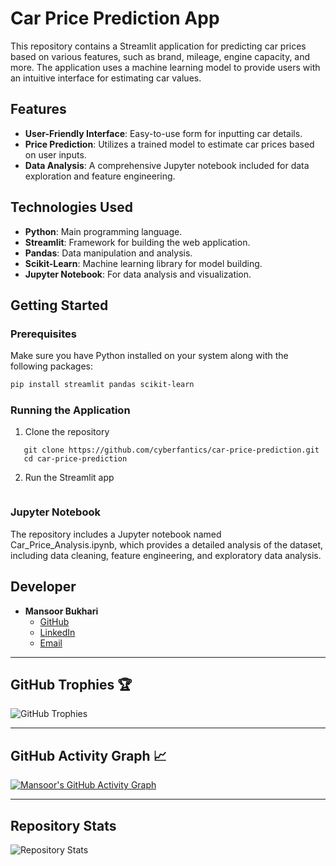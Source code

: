 # Car Price Prediction App

This repository contains a Streamlit application for predicting car prices based on various features, such as brand, mileage, engine capacity, and more. The application uses a machine learning model to provide users with an intuitive interface for estimating car values.

## Features

- **User-Friendly Interface**: Easy-to-use form for inputting car details.
- **Price Prediction**: Utilizes a trained model to estimate car prices based on user inputs.
- **Data Analysis**: A comprehensive Jupyter notebook included for data exploration and feature engineering.

## Technologies Used

- **Python**: Main programming language.
- **Streamlit**: Framework for building the web application.
- **Pandas**: Data manipulation and analysis.
- **Scikit-Learn**: Machine learning library for model building.
- **Jupyter Notebook**: For data analysis and visualization.

## Getting Started

### Prerequisites

Make sure you have Python installed on your system along with the following packages:

```bash
pip install streamlit pandas scikit-learn
```
### Running the Application
1. Clone the repository
```
   git clone https://github.com/cyberfantics/car-price-prediction.git
   cd car-price-prediction
```

2. Run the Streamlit app
  ```streamlit run app.py
  ```

### Jupyter Notebook
The repository includes a Jupyter notebook named Car_Price_Analysis.ipynb, which provides a detailed analysis of the dataset, including data cleaning, feature engineering, and exploratory data analysis.

## Developer

- **Mansoor Bukhari**
  - [GitHub](https://github.com/CyberFantics)
  - [LinkedIn](https://www.linkedin.com/in/mansoor-bukhari-77549a264/)
  - [Email](mailto:digital.creator380@gmail.com)

---

## GitHub Trophies 🏆

![GitHub Trophies](https://github-profile-trophy.vercel.app/?username=CyberFantics&theme=monokai&no-bg=true&no-frame=true&row=1&column=7)

---

## GitHub Activity Graph 📈

[![Mansoor's GitHub Activity Graph](https://github-readme-activity-graph.vercel.app/graph?username=CyberFantics&bg_color=0d1117&color=ffffff&line=5BCDEC&point=FFFFFF&hide_border=true)](https://github.com/CyberFantics)

---

## Repository Stats

![Repository Stats](https://github-readme-stats.vercel.app/api?username=CyberFantics&show_icons=true&theme=radical)

